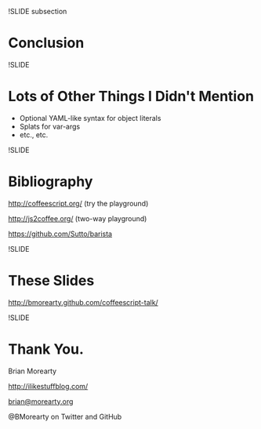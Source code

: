 !SLIDE subsection

# Conclusion

!SLIDE

# Lots of Other Things I Didn't Mention

* Optional YAML-like syntax for object literals
* Splats for var-args
* etc., etc.

!SLIDE

# Bibliography

http://coffeescript.org/ (try the playground)

http://js2coffee.org/ (two-way playground)

https://github.com/Sutto/barista

!SLIDE

# These Slides

http://bmorearty.github.com/coffeescript-talk/

!SLIDE

# Thank You.

Brian Morearty

http://ilikestuffblog.com/

brian@morearty.org

@BMorearty on Twitter and GitHub
